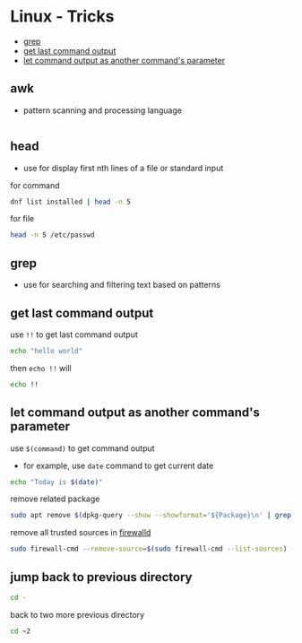 # Linux - Tricks

* [grep](#grep)
* [get last command output](#get-last-command-output)
* [let command output as another command's parameter](#let-command-output-as-another-commands-parameter)

## awk

- pattern scanning and processing language

```sh
```

## head

- use for display first nth lines of a file or standard input

for command

```sh
dnf list installed | head -n 5
```

for file

```sh
head -n 5 /etc/passwd
```

## grep

- use for searching and filtering text based on patterns

## get last command output

use `!!` to get last command output

```sh
echo "hello world"
```

then `echo !!` will

```sh
echo !!
```

## let command output as another command's parameter

use `$(command)` to get command output

- for example, use `date` command to get current date

```sh
echo "Today is $(date)"
```

remove related package

```sh
sudo apt remove $(dpkg-query --show --showformat='${Package}\n' | grep -i 'package-name')
```

remove all trusted sources in [firewalld](linux-firewalld.md)

```sh
sudo firewall-cmd --remove-source=$(sudo firewall-cmd --list-sources) --permanent
```

## jump back to previous directory

```sh
cd -
```

back to two more previous directory

```sh
cd ~2
```

